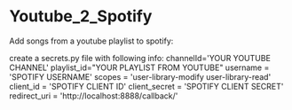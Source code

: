 # Youtube_2_Spotify

Add songs from a youtube playlist to spotify:

create a secrets.py file with following info:
channelId='YOUR YOUTUBE CHANNEL'
playlist_id="YOUR PLAYLIST FROM YOUTUBE"
username = 'SPOTIFY USERNAME'
scopes = 'user-library-modify user-library-read'
client_id = 'SPOTIFY CLIENT ID'
client_secret = 'SPOTIFY CLIENT SECRET'
redirect_uri = 'http://localhost:8888/callback/'
